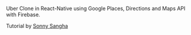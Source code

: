 Uber Clone in React-Native using Google Places, Directions and Maps API with Firebase. 

Tutorial by [Sonny Sangha](https://www.youtube.com/watch?v=AkEnidfZnCU)